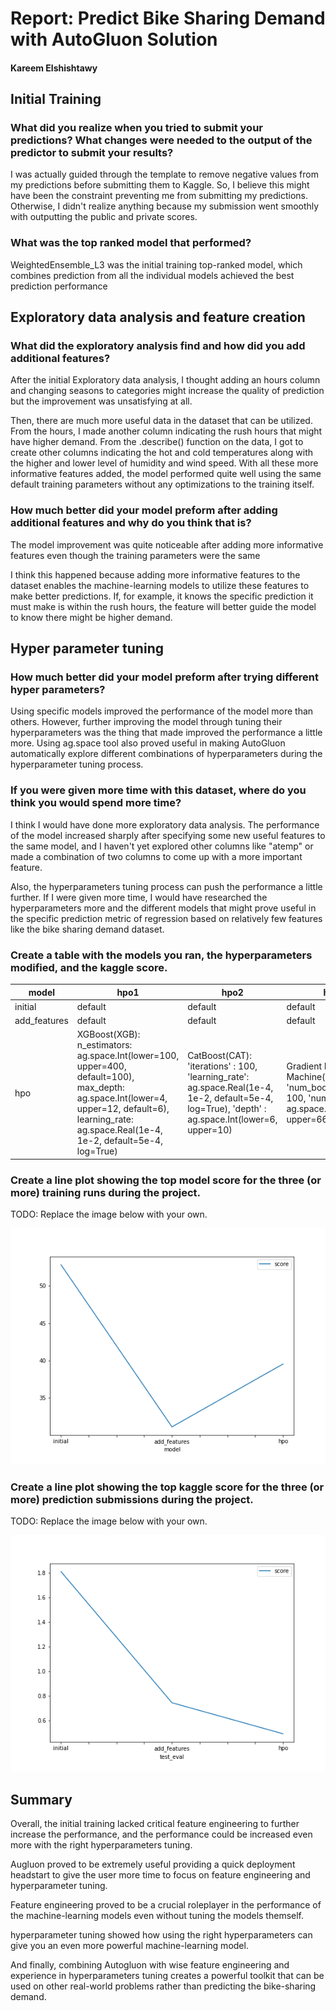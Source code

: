 # Report: Predict Bike Sharing Demand with AutoGluon Solution
#### Kareem Elshishtawy

## Initial Training
### What did you realize when you tried to submit your predictions? What changes were needed to the output of the predictor to submit your results?
I was actually guided through the template to remove negative values from my predictions before submitting them to Kaggle. So, I believe this might have been the constraint preventing me from submitting my predictions. Otherwise, I didn't realize anything because my submission went smoothly with outputting the public and private scores.

### What was the top ranked model that performed?
WeightedEnsemble_L3 was the initial training top-ranked model, which combines prediction from all the individual models achieved the best prediction performance

## Exploratory data analysis and feature creation
### What did the exploratory analysis find and how did you add additional features?
After the initial Exploratory data analysis, I thought adding an hours column and changing seasons to categories might increase the quality of prediction but the improvement was unsatisfying at all. 

Then, there are much more useful data in the dataset that can be utilized. From the hours, I made another column indicating the rush hours that might have higher demand. From the .describe() function on the data, I got to create other columns indicating the hot and cold temperatures along with the higher and lower level of humidity and wind speed. With all these more informative features added, the model performed quite well using the same default training parameters without any optimizations to the training itself.

### How much better did your model preform after adding additional features and why do you think that is?
The model improvement was quite noticeable after adding more informative features even though the training parameters were the same 

I think this happened because adding more informative features to the dataset enables the machine-learning models to utilize these features to make better predictions. If, for example, it knows the specific prediction it must make is within the rush hours, the feature will better guide the model to know there might be higher demand.

## Hyper parameter tuning
### How much better did your model preform after trying different hyper parameters?
Using specific models improved the performance of the model more than others. However, further improving the model through tuning their hyperparameters was the thing that made improved the performance a little more. Using ag.space tool also proved useful in making AutoGluon automatically explore different combinations of hyperparameters during the hyperparameter tuning process.

### If you were given more time with this dataset, where do you think you would spend more time?
I think I would have done more exploratory data analysis. The performance of the model increased sharply after specifying some new useful features to the same model, and I haven't yet explored other columns like "atemp" or made a combination of two columns to come up with a more important feature.

Also, the hyperparameters tuning process can push the performance a little further. If I were given more time, I would have researched the hyperparameters more and the different models that might prove useful in the specific prediction metric of regression based on relatively few features like the bike sharing demand dataset.

### Create a table with the models you ran, the hyperparameters modified, and the kaggle score.
|model|hpo1|hpo2|hpo3|score|
|--|--|--|--|--|
|initial|default|default|default|1.81009|
|add_features|default|default|default|0.74577|
|hpo|XGBoost(XGB): n_estimators: ag.space.Int(lower=100, upper=400, default=100), max_depth: ag.space.Int(lower=4, upper=12, default=6), learning_rate: ag.space.Real(1e-4, 1e-2, default=5e-4, log=True)|CatBoost(CAT): 'iterations' : 100, 'learning_rate': ag.space.Real(1e-4, 1e-2, default=5e-4, log=True), 'depth' : ag.space.Int(lower=6, upper=10)|Gradient Boosting Machine(GBM): 'num_boost_round': 100, 'num_leaves': ag.space.Int(lower=26, upper=66, default=36)|0.49407|

### Create a line plot showing the top model score for the three (or more) training runs during the project.

TODO: Replace the image below with your own.

![model_train_score.png](img/model_train_score.png)

### Create a line plot showing the top kaggle score for the three (or more) prediction submissions during the project.

TODO: Replace the image below with your own.

![model_test_score.png](img/model_test_score.png)

## Summary
Overall, the initial training lacked critical feature engineering to further increase the performance, and the performance could be increased even more with the right hyperparameters tuning.

Augluon proved to be extremely useful providing a quick deployment headstart to give the user more time to focus on feature engineering and hyperparameter tuning.

Feature engineering proved to be a crucial roleplayer in the performance of the machine-learning models even without tuning the models themself.

hyperparameter tuning showed how using the right hyperparameters can give you an even more powerful machine-learning model.

And finally, combining Autogluon with wise feature engineering and experience in hyperparameters tuning creates a powerful toolkit that can be used on other real-world problems rather than predicting the bike-sharing demand.
